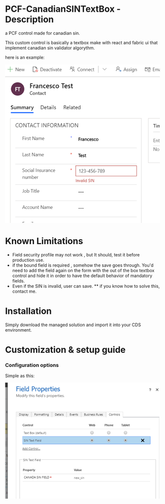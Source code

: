 # PCF-CanadianSINTextBox - Description
a PCF control made for canadian sin.


This custom control is basically a textbox make with react and fabric ui that implement canadian sin validator algorythm.  

here is an example:

![Alt text](/screenshots/ssncontrol.png?raw=true "demo")

# Known Limitations
* Field security profile may not work , but It should, test it before production use.
* if the bound field is required , somehow the save goes through. You'd need to add the field again on the form with the out of the box textbox control and hide it in order to have the default behavior of mandatory fields.
* Even if the SIN is invalid, user can save.
** if you know how to solve this, contact me.

# Installation

Simply download the managed solution and import it into your CDS environment.

# Customization & setup guide
### Configuration options

Simple as this:

![Alt text](/screenshots/config.png?raw=true "config")





